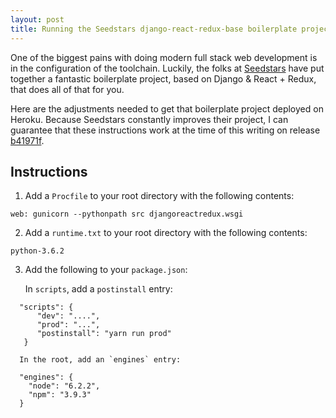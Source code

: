 ```yaml
---
layout: post
title: Running the Seedstars django-react-redux-base boilerplate project on Heroku
---
```


One of the biggest pains with doing modern full stack web development is in the configuration of the toolchain. Luckily, the folks at [Seedstars](https://www.seedstars.com/) have put together a fantastic boilerplate project, based on Django & React + Redux, that does all of that for you. 

Here are the adjustments needed to get that boilerplate project deployed on Heroku. Because Seedstars constantly improves their project, I can guarantee that these instructions work at the time of this writing on release [b41971f](https://github.com/Seedstars/django-react-redux-base/tree/b41971fcfd20ae8feb068870c68db40856db36cb). 

## Instructions

1. Add a `Procfile` to your root directory with the following contents:
```
web: gunicorn --pythonpath src djangoreactredux.wsgi
```

2. Add a `runtime.txt` to your root directory with the following contents:
```
python-3.6.2
```

3. Add the following to your `package.json`:

      In `scripts`, add a `postinstall` entry:

```
  "scripts": {
      "dev": "....",
      "prod": "...",
      "postinstall": "yarn run prod"
   }
```

      In the root, add an `engines` entry:
      
```  
  "engines": {
    "node": "6.2.2",
    "npm": "3.9.3"
  }
  ```


